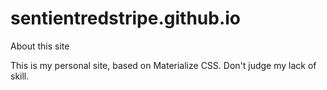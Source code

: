 # sentientredstripe.github.io

About this site

This is my personal site, based on Materialize CSS.  Don't judge my lack of skill.

